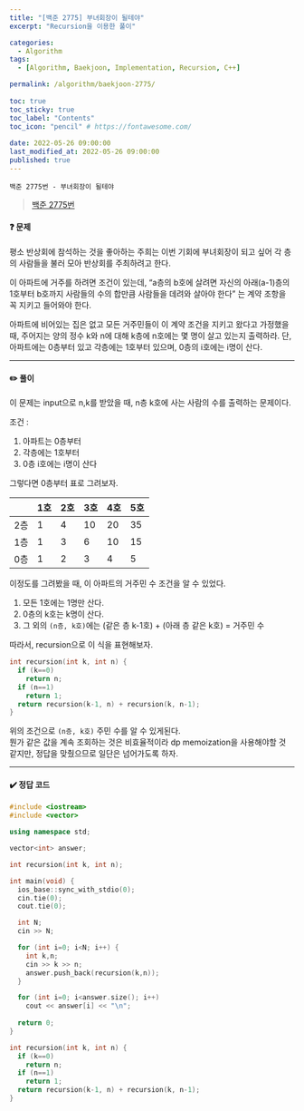 ```yaml
---
title: "[백준 2775] 부녀회장이 될테야"
excerpt: "Recursion을 이용한 풀이"

categories:
  - Algorithm
tags:
  - [Algorithm, Baekjoon, Implementation, Recursion, C++]

permalink: /algorithm/baekjoon-2775/
 
toc: true
toc_sticky: true
toc_label: "Contents"
toc_icon: "pencil" # https://fontawesome.com/
 
date: 2022-05-26 09:00:00
last_modified_at: 2022-05-26 09:00:00
published: true
---
```


`백준 2775번 - 부녀회장이 될테야`  

> [백준 2775번](https://www.acmicpc.net/problem/2775)  

#### ❓ 문제

평소 반상회에 참석하는 것을 좋아하는 주희는 이번 기회에 부녀회장이 되고 싶어 각 층의 사람들을 불러 모아 반상회를 주최하려고 한다.  

이 아파트에 거주를 하려면 조건이 있는데, “a층의 b호에 살려면 자신의 아래(a-1)층의 1호부터 b호까지 사람들의 수의 합만큼 사람들을 데려와 살아야 한다” 는 계약 조항을 꼭 지키고 들어와야 한다.  

아파트에 비어있는 집은 없고 모든 거주민들이 이 계약 조건을 지키고 왔다고 가정했을 때, 주어지는 양의 정수 k와 n에 대해 k층에 n호에는 몇 명이 살고 있는지 출력하라. 단, 아파트에는 0층부터 있고 각층에는 1호부터 있으며, 0층의 i호에는 i명이 산다.  

---  

#### ✏️ 풀이

이 문제는 input으로 n,k를 받았을 때, n층 k호에 사는 사람의 수를 출력하는 문제이다.  

조건 :  
1. 아파트는 0층부터
2. 각층에는 1호부터 
3. 0층 i호에는 i명이 산다  

그렇다면 0층부터 표로 그려보자.  

||1호|2호|3호|4호|5호|
|--|---|---|--|--|--|
|2층|1|4|10|20|35|
|1층|1|3|6|10|15|
|0층|1|2|3|4|5|  

이정도를 그려봤을 때, 이 아파트의 거주민 수 조건을 알 수 있었다.  
1. 모든 1호에는 1명만 산다.  
1. 0층의 k호는 k명이 산다.  
1. 그 외의 `(n층, k호)`에는 (같은 층 k-1호) + (아래 층 같은 k호) = 거주민 수  

따라서, recursion으로 이 식을 표현해보자.  

```cpp
int recursion(int k, int n) {
  if (k==0)
    return n;
  if (n==1)
    return 1;
  return recursion(k-1, n) + recursion(k, n-1);
}
```  

위의 조건으로 `(n층, k호)` 주민 수를 알 수 있게된다.  
뭔가 같은 값을 계속 조회하는 것은 비효율적이라 dp memoization을 사용해야할 것 같지만, 정답을 맞췄으므로 일단은 넘어가도록 하자.  

---

#### ✔️ 정답 코드

```cpp
#include <iostream>
#include <vector>

using namespace std;

vector<int> answer;

int recursion(int k, int n);

int main(void) {
  ios_base::sync_with_stdio(0);
  cin.tie(0);
  cout.tie(0);

  int N;
  cin >> N;

  for (int i=0; i<N; i++) {
    int k,n;
    cin >> k >> n;
    answer.push_back(recursion(k,n));
  }

  for (int i=0; i<answer.size(); i++)
    cout << answer[i] << "\n";
  
  return 0;
}

int recursion(int k, int n) {
  if (k==0)
    return n;
  if (n==1)
    return 1;
  return recursion(k-1, n) + recursion(k, n-1);
}
```